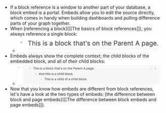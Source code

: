 - If a block reference is a window to another part of your database, a block embed is a portal. Embeds allow you to edit the source directly, which comes in handy when building dashboards and pulling difference parts of your graph together.
- When [referencing a block]([[The basics of block references]]), you always reference a single block:
	- ![block-ref-parent-a.png](../assets/block-ref-parent-a_1642513020954_0.png)
- Embeds always show the complete context; the child blocks of the embedded block, and all of _their_ child blocks:
	- ![block-embed-parent-a.png](../assets/block-embed-parent-a_1642513064930_0.png)
- Now that you know how embeds are different from block references, let's have a look at the two types of embeds: [the difference between block and page embeds]([[The difference between block embeds and page embeds]]).